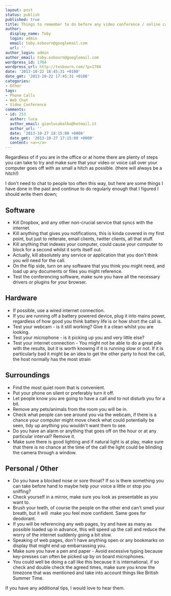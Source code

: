 ```yaml
---
layout: post
status: publish
published: true
title: Things to remember to do before any video conference / online call
author:
  display_name: Toby
  login: admin
  email: toby.osbourn@googlemail.com
  url: ''
author_login: admin
author_email: toby.osbourn@googlemail.com
wordpress_id: 1704
wordpress_url: http://tosbourn.com/?p=1704
date: '2013-10-22 18:45:31 +0100'
date_gmt: '2013-10-22 17:45:31 +0100'
categories:
- Other
tags:
- Phone Calls
- Web Chat
- Video Conference
comments:
- id: 253
  author: luca
  author_email: gianlucabalba@hotmail.it
  author_url: ''
  date: '2013-10-27 18:15:00 +0000'
  date_gmt: '2013-10-27 17:15:00 +0000'
  content: <a></a>
---
```

<p>Regardless of if you are in the office or at home there are plenty of steps you can take to try and make sure that your video or voice call over your computer goes off with as small a hitch as possible. (there will always be a hitch!)</p>
<p>I don't need to chat to people too often this way, but here are some things I have done in the past and continue to do regularly enough that I figured I should write them down;</p>
<h2>Software</h2>
<ul>
<li>Kill Dropbox, and any other non-crucial service that syncs with the internet.</li>
<li>Kill anything that gives you notifications, this is kinda covered in my first point, but just to reiterate, email clients, twitter clients, all that stuff.</li>
<li>Kill anything that indexes your computer, could cause your computer to block for a second whilst it sorts itself out.</li>
<li>Actually, kill absolutely any service or application that you don't think you will need for the call.</li>
<li>On the flip side, turn on any software that you think you might need, and load up any documents or files you might reference.</li>
<li>Test the conferencing software, make sure you have all the necessary drivers or plugins for your browser.</li>
</ul>
<h2>Hardware</h2>
<ul>
<li>If possible, use a wired internet connection.</li>
<li>If you are running off a battery powered device, plug it into mains power, regardless of how good you think battery life is or how short the call is.</li>
<li>Test your webcam - is it still working? Give it a clean whilst you are looking.</li>
<li>Test your microphone - is it picking up you and very little else?</li>
<li>Test your internet connection - You might not be able to do a great pile with the results, but it is worth knowing if it is running slow or not. If it is particularly bad it might be an idea to get the other party to host the call, the host normally has the most strain</li>
</ul>
<h2>Surroundings</h2>
<ul>
<li>Find the most quiet room that is convenient.</li>
<li>Put your phone on silent or preferably turn it off.</li>
<li>Let people know you are going to have a call and to not disturb you for a bit.</li>
<li>Remove any pets/animals from the room you will be in.</li>
<li>Check what people can see around you via the webcam, if there is a chance your computer might move check what could potentially be seen, tidy up anything you wouldn't want them to see.</li>
<li>Do you have an alarm or anything that goes off on the hour or at any particular interval? Remove it.</li>
<li>Make sure there is good lighting and if natural light is at play, make sure that there is no chance at the time of the call the light could be blinding the camera through a window.</li>
</ul>
<h2>Personal / Other</h2>
<ul>
<li>Do you have a blocked nose or sore throat? If so is there something you can take before hand to maybe help your voice a little or stop you sniffing?</li>
<li>Check yourself in a mirror, make sure you look as presentable as you want to.</li>
<li>Brush your teeth, of course the people on the other end can't smell your breath, but it will  make you feel more confident. Same goes for deodorant.</li>
<li>If you will be referencing any web pages, try and have as many as possible loaded up in advance, this will speed up the call and reduce the worry of the internet suddenly going a bit slow.</li>
<li>Speaking of web pages, don't have anything open or any bookmarks on display that might end up embarrassing you.</li>
<li>Make sure you have a pen and paper - Avoid excessive typing because key-presses can often be picked up by on board microphones.</li>
<li>You could well be doing a call like this because it is international, if so check and double check the agreed times, make sure you know the timezone that was mentioned and take into account things like British Summer Time.</li>
</ul>
<p>If you have any additional tips, I would love to hear them.</p>
